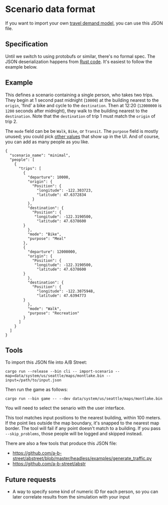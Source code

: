# Scenario data format

If you want to import your own
[travel demand model](../../trafficsim/travel_demand.md), you can use this JSON
file.

## Specification

Until we switch to using protobufs or similar, there's no formal spec. The JSON
deserialization happens from
[Rust code](https://github.com/a-b-street/abstreet/blob/master/sim/src/make/external.rs).
It's easiest to follow the example below.

## Example

This defines a scenario containing a single person, who takes two trips. They
begin at 1 second past midnight (`10000`) at the building nearest to the
`origin`, 'find' a bike and cycle to the `destination`. Then at 12:20
(`12000000` is `1200` seconds after midnight), they walk to the building nearest
to the `destination`. Note that the `destination` of trip 1 must match the
`origin` of trip 2.

The `mode` field can be be `Walk`, `Bike`, or `Transit`. The `purpose` field is
mostly unused; you could pick
[other values](https://a-b-street.github.io/abstreet/rustdoc/sim/enum.TripPurpose.html)
that show up in the UI. And of course, you can add as many people as you like.

```
{
  "scenario_name": "minimal",
  "people": [
    {
      "trips": [
        {
          "departure": 10000,
          "origin": {
            "Position": {
              "longitude": -122.303723,
              "latitude": 47.6372834
            }
          },
          "destination": {
            "Position": {
             "longitude": -122.3190500,
              "latitude": 47.6378600
        }
          },
          "mode": "Bike",
          "purpose": "Meal"
        },
        {
          "departure": 12000000,
          "origin": {
            "Position": {
             "longitude": -122.3190500,
              "latitude": 47.6378600
        }
          },
          "destination": {
            "Position": {
              "longitude": -122.3075948,
              "latitude": 47.6394773
        }
          },
          "mode": "Walk",
          "purpose": "Recreation"
        }
      ]
    }
  ]
}
```

## Tools

To import this JSON file into A/B Street:

```
cargo run --release --bin cli -- import-scenario --map=data/system/us/seattle/maps/montlake.bin --input=/path/to/input.json
```

Then run the game as follows:

```
cargo run --bin game -- --dev data/system/us/seattle/maps/montlake.bin
```

You will need to select the senario with the user interface.

This tool matches input positions to the nearest building, within 100 meters. If
the point lies outside the map boundary, it's snapped to the nearest map border.
The tool will fail if any point doesn't match to a building. If you pass
`--skip_problems`, those people will be logged and skipped instead.

There are also a few tools that produce this JSON file:

- <https://github.com/a-b-street/abstreet/blob/master/headless/examples/generate_traffic.py>
- <https://github.com/a-b-street/abstr>

## Future requests

- A way to specify some kind of numeric ID for each person, so you can later
  correlate results from the simulation with your input
